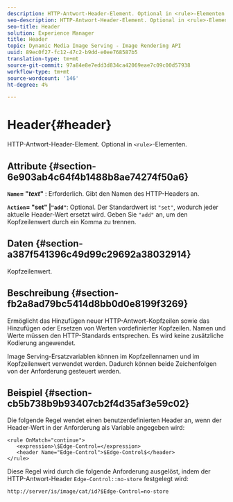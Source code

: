 ```yaml
---
description: HTTP-Antwort-Header-Element. Optional in <rule>-Elementen.
seo-description: HTTP-Antwort-Header-Element. Optional in <rule>-Elementen.
seo-title: Header
solution: Experience Manager
title: Header
topic: Dynamic Media Image Serving - Image Rendering API
uuid: 89ec0f27-fc12-47c2-b9dd-e0ee768587b5
translation-type: tm+mt
source-git-commit: 97a84e8e7edd3d834ca42069eae7c09c00d57938
workflow-type: tm+mt
source-wordcount: '146'
ht-degree: 4%

---
```



# Header{#header}

HTTP-Antwort-Header-Element. Optional in `<rule>`-Elementen.

## Attribute {#section-6e903ab4c64f4b1488b8ae74274f50a6}

**`Name`= &quot;*text*&quot;** : Erforderlich. Gibt den Namen des HTTP-Headers an.

**`Action`= &quot;set&quot; |`"add"`**: Optional. Der Standardwert ist `"set"`, wodurch jeder aktuelle Header-Wert ersetzt wird. Geben Sie `"add"` an, um den Kopfzeilenwert durch ein Komma zu trennen.

## Daten {#section-a387f541396c49d99c29692a38032914}

Kopfzeilenwert.

## Beschreibung {#section-fb2a8ad79bc5414d8bb0d0e8199f3269}

Ermöglicht das Hinzufügen neuer HTTP-Antwort-Kopfzeilen sowie das Hinzufügen oder Ersetzen von Werten vordefinierter Kopfzeilen. Namen und Werte müssen den HTTP-Standards entsprechen. Es wird keine zusätzliche Kodierung angewendet.

Image Serving-Ersatzvariablen können im Kopfzeilennamen und im Kopfzeilenwert verwendet werden. Dadurch können beide Zeichenfolgen von der Anforderung gesteuert werden.

## Beispiel {#section-cb5b738b9b93407cb2f4d35af3e59c02}

Die folgende Regel wendet einen benutzerdefinierten Header an, wenn der Header-Wert in der Anforderung als Variable angegeben wird:

```
<rule OnMatch="continue">
   <expression>\$Edge-Control=</expression>
   <header Name="Edge-Control">$Edge-Control$</header>
</rule>
```

Diese Regel wird durch die folgende Anforderung ausgelöst, indem der HTTP-Antwort-Header `Edge-Control::no-store` festgelegt wird:

`http://server/is/image/cat/id?$Edge-Control=no-store`
